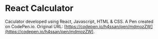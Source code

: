 # React Calculator
Caculator developed using React, Javascript, HTML & CSS.
A Pen created on CodePen.io. Original URL: [https://codepen.io/h4ssan/pen/mdmozZW](https://codepen.io/h4ssan/pen/mdmozZW).

